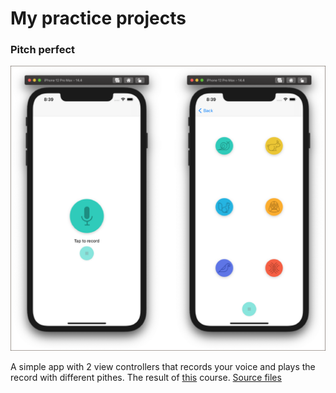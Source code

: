 # My practice projects

### Pitch perfect
![Image](Resources/Images/Other/PitchPerfect.png)

A simple app with 2 view controllers that records your voice and plays the record with different pithes. The result of [this](https://classroom.udacity.com/courses/ud585) course.
[Source files](Practice/Small_apps/PitchPerfect)

